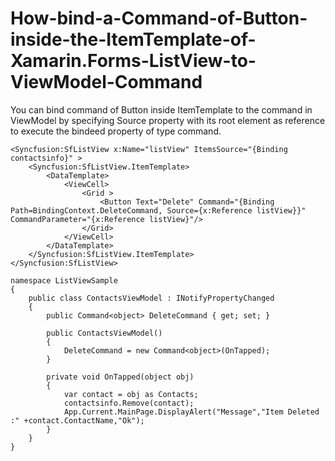# How-bind-a-Command-of-Button-inside-the-ItemTemplate-of-Xamarin.Forms-ListView-to-ViewModel-Command 

You can bind command of Button inside ItemTemplate to the command in ViewModel by specifying Source property with its root element as reference to execute the bindeed property of type command.

```
<Syncfusion:SfListView x:Name="listView" ItemsSource="{Binding contactsinfo}" >
    <Syncfusion:SfListView.ItemTemplate>
        <DataTemplate>
            <ViewCell>
                <Grid >
                    <Button Text="Delete" Command="{Binding Path=BindingContext.DeleteCommand, Source={x:Reference listView}}" CommandParameter="{x:Reference listView}"/>
                </Grid>
            </ViewCell>
        </DataTemplate>
    </Syncfusion:SfListView.ItemTemplate>
</Syncfusion:SfListView>
```
```
namespace ListViewSample 
{
    public class ContactsViewModel : INotifyPropertyChanged
    {
        public Command<object> DeleteCommand { get; set; }
         
        public ContactsViewModel()
        {
            DeleteCommand = new Command<object>(OnTapped);
        }

        private void OnTapped(object obj)
        {
            var contact = obj as Contacts;
            contactsinfo.Remove(contact);
            App.Current.MainPage.DisplayAlert("Message","Item Deleted :" +contact.ContactName,"Ok");
        }
    }
}        
```
